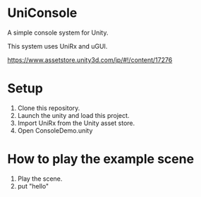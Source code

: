 # UniConsole

A simple console system for Unity.

This system uses UniRx and uGUI.

https://www.assetstore.unity3d.com/jp/#!/content/17276

# Setup

1. Clone this repository.
2. Launch the unity and load this project.
3. Import UniRx from the Unity asset store.
4. Open ConsoleDemo.unity

# How to play the example scene

1. Play the scene.
2. put "hello"




